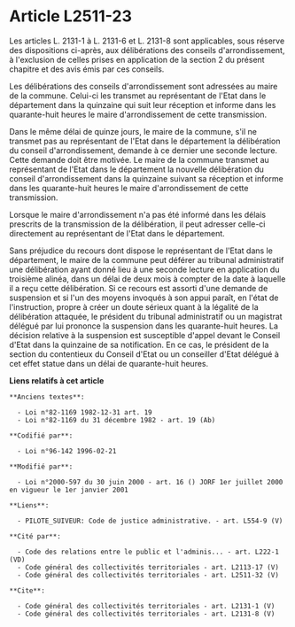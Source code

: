 # Article L2511-23

Les articles L. 2131-1 à L. 2131-6 et L. 2131-8 sont applicables, sous réserve des dispositions ci-après, aux délibérations
des conseils d'arrondissement, à l'exclusion de celles prises en application de la section 2 du présent chapitre et des avis
émis par ces conseils. 

Les délibérations des conseils d'arrondissement sont adressées au maire de la commune. Celui-ci les transmet au représentant
de l'Etat dans le département dans la quinzaine qui suit leur réception et informe dans les quarante-huit heures le maire
d'arrondissement de cette transmission. 

Dans le même délai de quinze jours, le maire de la commune, s'il ne transmet pas au représentant de l'Etat dans le
département la délibération du conseil d'arrondissement, demande à ce dernier une seconde lecture. Cette demande doit être
motivée. Le maire de la commune transmet au représentant de l'Etat dans le département la nouvelle délibération du conseil
d'arrondissement dans la quinzaine suivant sa réception et informe dans les quarante-huit heures le maire d'arrondissement de
cette transmission. 

Lorsque le maire d'arrondissement n'a pas été informé dans les délais prescrits de la transmission de la délibération, il
peut adresser celle-ci directement au représentant de l'Etat dans le département. 

Sans préjudice du recours dont dispose le représentant de l'Etat dans le département, le maire de la commune peut déférer au
tribunal administratif une délibération ayant donné lieu à une seconde lecture en application du troisième alinéa, dans un
délai de deux mois à compter de la date à laquelle il a reçu cette délibération. Si ce recours est assorti d'une demande de
suspension et si l'un des moyens invoqués à son appui paraît, en l'état de l'instruction, propre à créer un doute sérieux
quant à la légalité de la délibération attaquée, le président du tribunal administratif ou un magistrat délégué par lui
prononce la suspension dans les quarante-huit heures. La décision relative à la suspension est susceptible d'appel devant le
Conseil d'Etat dans la quinzaine de sa notification. En ce cas, le président de la section du contentieux du Conseil d'Etat
ou un conseiller d'Etat délégué à cet effet statue dans un délai de quarante-huit heures.

**Liens relatifs à cet article**

	**Anciens textes**:

	  - Loi n°82-1169 1982-12-31 art. 19
	  - Loi n°82-1169 du 31 décembre 1982 - art. 19 (Ab)

	**Codifié par**:

	  - Loi n°96-142 1996-02-21

	**Modifié par**:

	  - Loi n°2000-597 du 30 juin 2000 - art. 16 () JORF 1er juillet 2000 en vigueur le 1er janvier 2001

	**Liens**:

	  - PILOTE_SUIVEUR: Code de justice administrative. - art. L554-9 (V)

	**Cité par**:

	  - Code des relations entre le public et l'adminis... - art. L222-1 (VD)
	  - Code général des collectivités territoriales - art. L2113-17 (V)
	  - Code général des collectivités territoriales - art. L2511-32 (V)

	**Cite**:

	  - Code général des collectivités territoriales - art. L2131-1 (V)
	  - Code général des collectivités territoriales - art. L2131-8 (V)
